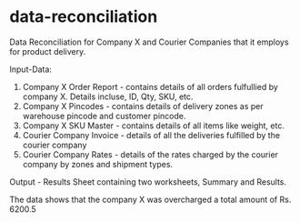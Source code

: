 # data-reconciliation
Data Reconciliation for Company X and Courier Companies that it employs for product delivery.

Input-Data:
1. Company X Order Report - contains details of all orders fulfullied by company X. Details incluse, ID, Qty, SKU, etc.
2. Company X Pincodes - contains details of delivery zones as per warehouse pincode and customer pincode.
3. Company X SKU Master - contains details of all items like weight, etc.
4. Courier Company Invoice - details of all the deliveries fulfilled by the courier company
5. Courier Company Rates - details of the rates charged by the courier company by zones and shipment types.

Output - Results Sheet containing two worksheets, Summary and Results.

The data shows that the company X was overcharged a total amount of Rs. 6200.5
